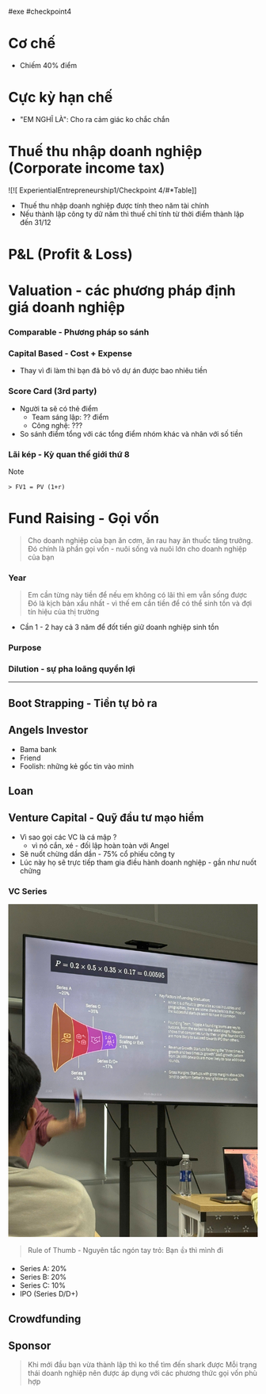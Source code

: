 #exe #checkpoint4 
# Cơ chế
- Chiếm 40% điểm

# Cực kỳ hạn chế
- "EM NGHĨ LÀ": Cho ra cảm giác ko chắc chắn

# Thuế thu nhập doanh nghiệp (Corporate income tax)
![![ ExperientialEntrepreneurship1/Checkpoint 4/#*Table]]
- Thuế thu nhập doanh nghiệp được tính theo năm tài chính
- Nếu thành lập công ty dữ năm thì thuế chỉ tính từ  thời điểm thành lập đến 31/12


# P&L (Profit & Loss)

# Valuation - các phương pháp định giá doanh nghiệp
### Comparable - Phương pháp so sánh
### Capital Based - Cost + Expense
- Thay vì đi làm thì bạn đã bỏ vô dự án được bao nhiêu tiền
### Score Card (3rd party)
- Người ta sẽ có thẻ điểm 
	- Team sáng lập: ?? điểm
	- Công nghệ: ???
- So sánh điểm tổng với các tổng điểm nhóm khác và nhân với số tiền
### Lãi kép - Kỳ quan thế giới thứ 8
> [!NOTE]
    > FV1 = PV (1+r)

# Fund Raising - Gọi vốn
> Cho doanh nghiệp của bạn ăn cơm, ăn rau hay ăn thuốc tăng trưởng. Đó chính là phần gọi vốn - nuôi sống và nuôi lớn cho doanh nghiệp của bạn

### Year
> Em cần từng này tiền để nếu em không có lãi thì em vẫn sống được
> Đó là kịch bản xẩu nhất - vì thế em cần tiền để có thể sinh tồn và đợi tín hiệu của thị trường
- Cần 1 - 2 hay cả 3 năm để đốt tiền giữ doanh nghiệp sinh tồn
### Purpose
### Dilution - sự pha loãng quyền lợi

---
## Boot Strapping - Tiền tự bỏ ra

## Angels Investor
- Bama bank
- Friend
- Foolish: những kẻ gốc tin vào mình
## Loan

## Venture Capital - Quỹ đầu tư mạo hiểm
- Vì sao gọi các VC là cá mập ?
	- vì nó cắn, xé - đối lập hoàn toàn với Angel
- Sẽ nuốt chừng dần dần - 75% cổ phiếu công ty
- Lúc này họ sẽ trực tiếp tham gia điều hành doanh nghiệp - gần như nuốt chửng


### VC Series
![](.media/VCSeries.png)
> Rule of Thumb - Nguyên tắc ngón tay trỏ:
> Bạn 👍 thì mình đi
- Series A: 20%
- Series B: 20%
- Series C: 10%
- IPO (Series D/D+)

## Crowdfunding
## Sponsor

> Khi mới đầu bạn vừa thành lập thì ko thể tìm đến shark được
> Mỗi trạng thái doanh nghiệp nên được áp dụng với các phương thức gọi vốn phù hợp

